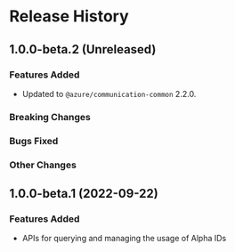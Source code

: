 # Release History

## 1.0.0-beta.2 (Unreleased)

### Features Added

- Updated to `@azure/communication-common` 2.2.0.

### Breaking Changes

### Bugs Fixed

### Other Changes

## 1.0.0-beta.1 (2022-09-22)

### Features Added

- APIs for querying and managing the usage of Alpha IDs
